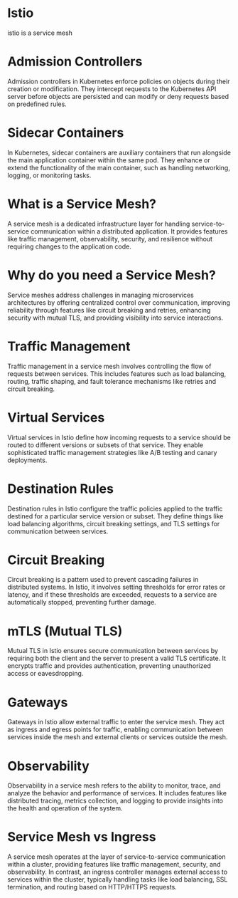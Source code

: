 # Istio

istio is a service mesh

# Admission Controllers
Admission controllers in Kubernetes enforce policies on objects during their creation or modification. They intercept requests to the Kubernetes API server before objects are persisted and can modify or deny requests based on predefined rules.

# Sidecar Containers
In Kubernetes, sidecar containers are auxiliary containers that run alongside the main application container within the same pod. They enhance or extend the functionality of the main container, such as handling networking, logging, or monitoring tasks.

# What is a Service Mesh?
A service mesh is a dedicated infrastructure layer for handling service-to-service communication within a distributed application. It provides features like traffic management, observability, security, and resilience without requiring changes to the application code.

# Why do you need a Service Mesh?
Service meshes address challenges in managing microservices architectures by offering centralized control over communication, improving reliability through features like circuit breaking and retries, enhancing security with mutual TLS, and providing visibility into service interactions.

# Traffic Management
Traffic management in a service mesh involves controlling the flow of requests between services. This includes features such as load balancing, routing, traffic shaping, and fault tolerance mechanisms like retries and circuit breaking.

# Virtual Services
Virtual services in Istio define how incoming requests to a service should be routed to different versions or subsets of that service. They enable sophisticated traffic management strategies like A/B testing and canary deployments.

# Destination Rules
Destination rules in Istio configure the traffic policies applied to the traffic destined for a particular service version or subset. They define things like load balancing algorithms, circuit breaking settings, and TLS settings for communication between services.

# Circuit Breaking
Circuit breaking is a pattern used to prevent cascading failures in distributed systems. In Istio, it involves setting thresholds for error rates or latency, and if these thresholds are exceeded, requests to a service are automatically stopped, preventing further damage.

# mTLS (Mutual TLS)
Mutual TLS in Istio ensures secure communication between services by requiring both the client and the server to present a valid TLS certificate. It encrypts traffic and provides authentication, preventing unauthorized access or eavesdropping.

# Gateways
Gateways in Istio allow external traffic to enter the service mesh. They act as ingress and egress points for traffic, enabling communication between services inside the mesh and external clients or services outside the mesh.

# Observability
Observability in a service mesh refers to the ability to monitor, trace, and analyze the behavior and performance of services. It includes features like distributed tracing, metrics collection, and logging to provide insights into the health and operation of the system.

# Service Mesh vs Ingress
A service mesh operates at the layer of service-to-service communication within a cluster, providing features like traffic management, security, and observability. In contrast, an ingress controller manages external access to services within the cluster, typically handling tasks like load balancing, SSL termination, and routing based on HTTP/HTTPS requests.

